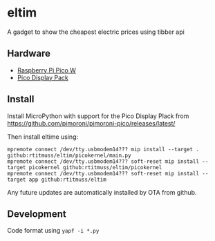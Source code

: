 # eltim
A gadget to show the cheapest electric prices using tibber api

## Hardware
- [Raspberry Pi Pico W](https://www.raspberrypi.com/products/raspberry-pi-pico/)
- [Pico Display Pack](https://shop.pimoroni.com/products/pico-display-pack)

## Install

Install MicroPython with support for the Pico Display Plack from https://github.com/pimoroni/pimoroni-pico/releases/latest/

Then install eltime using:
```
mpremote connect /dev/tty.usbmodem14??? mip install --target . github:rtitmuss/eltim/picokernel/main.py
mpremote connect /dev/tty.usbmodem14??? soft-reset mip install --target picokernel github:rtitmuss/eltim/picokernel
mpremote connect /dev/tty.usbmodem14??? soft-reset mip install --target app github:rtitmuss/eltim
```

Any future updates are automatically installed by OTA from github.

## Development

Code format using `yapf -i *.py`
